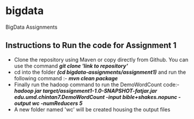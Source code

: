 # bigdata
BigData Assignments 
<br>
<h2> Instructions to Run the code for Assignment 1 </h2>
<ul>
  <li> Clone the repository using Maven or copy directly from Github. You can use the command <b><i> git clone 'link to repository'</b></i></li>
  <li> cd into the folder <b><i>(cd bigdata-assignments/assignment1)</b></i> and run the following command :- <b><i> mvn clean package</b></i></li>
  <li>Finally run the hadoop command to run the DemoWordCount code:- <b><i>hadoop jar target/assignment1-1.0-SNAPSHOT-fatjar.jar edu.umd.chintan7.DemoWordCount -input bible+shakes.nopunc -output wc -numReducers 5 </b></i></li>
  <li> A new folder named 'wc' will be created housing the output files </li>
</ul>
